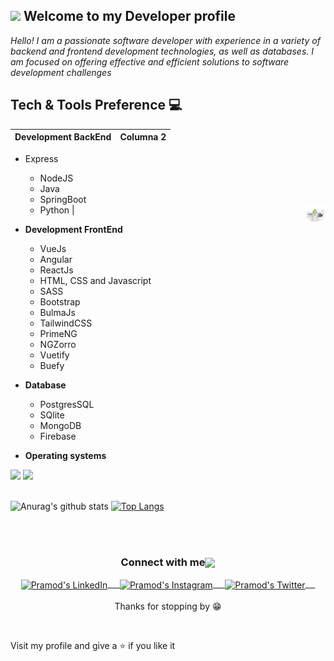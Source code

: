 ## <img src="https://github.com/rajput2107/rajput2107/blob/master/Assets/Hi.gif" width="29px"> Welcome to my Developer profile
<em>Hello! I am a passionate software developer with experience in a variety of backend and frontend development technologies, as well as databases. I am focused on offering effective and efficient solutions to software development challenges</em>
<br/>
## Tech & Tools Preference :computer:
Development BackEnd | Columna 2
--------- | ---------
- Express
  	- NodeJS
  	- Java
  	- SpringBoot
  	- Python
| <img align="right" height="33px" width="33px" src="https://github.com/chandan-reddy-k/chandan-reddy-k/raw/master/assets/coding-freak.gif"/>

	
- **Development FrontEnd**
	- VueJs
	- Angular
 	- ReactJs 
 	- HTML, CSS and Javascript
  	- SASS 
	- Bootstrap
 	- BulmaJs
  	- TailwindCSS
  	- PrimeNG
  	- NGZorro
  	- Vuetify
  	- Buefy

- **Database**
 	- PostgresSQL
  	- SQlite
	- MongoDB
   	- Firebase
   	
- **Operating systems**

<code><a href="https://www.linux.org/" target="_blank"><img height="50" src="https://www.vectorlogo.zone/logos/linux/linux-ar21.svg"></a></code>
<code><a href="https://reactjs.org/" target="_blank"><img height="50" src="https://seeklogo.com/images/M/microsoft-windows-logo-2D0FCE27A4-seeklogo.com.png"></a></code>
<br/><br/>

![Anurag's github stats](https://github-readme-stats.vercel.app/api?username=rutikwankhade&show_icons=true&count_private=true&hide=stars&include_all_commits=true&theme=buefy)
[![Top Langs](https://github-readme-stats.vercel.app/api/top-langs/?username=rutikwankhade&layout=compact)](https://github.com/anuraghazra/github-readme-stats)

<br/>
<br/>

<div align="center">
  <h3 align="center">Connect with me<img align="center" src="https://github.com/rajput2107/rajput2107/blob/master/Assets/Handshake.gif" height="33px" /></h3> 
</div>
<p align="center">
 <a href="https://www.linkedin.com/" target="blank">
  <img align="center" alt="Pramod's LinkedIn" width="30px" src="https://www.vectorlogo.zone/logos/linkedin/linkedin-icon.svg" /> &nbsp; &nbsp;
 </a>
 <a href="https://www.instagram.com/" target="blank">
  <img align="center" alt="Pramod's Instagram" width="30px" src="https://www.vectorlogo.zone/logos/instagram/instagram-icon.svg" /> &nbsp; &nbsp;
 </a>
 <a href="https://twitter.com/" target="blank">
  <img align="center" alt="Pramod's Twitter" width="30px" src="https://www.vectorlogo.zone/logos/twitter/twitter-official.svg" /> &nbsp; &nbsp;
 </a>
  <br/>
  <br/>
  Thanks for stopping by 😁<br/>
</p>
<br/>
<p>
Visit my profile and give a ⭐️ if you like it</p>
